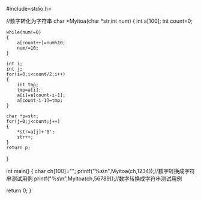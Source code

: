 #include<stdio.h>

//数字转化为字符串
char *Myitoa(char *str,int num)
{
	int a[100];
	int count=0; 

	while(num!=0)
	{
		a[count++]=num%10;   
		num/=10;
	}

	int i;
	int j;
	for(i=0;i<count/2;i++)  
	{
		int tmp;
		tmp=a[i];
		a[i]=a[count-i-1];
		a[count-i-1]=tmp;
	}

	char *p=str;
	for(j=0;j<count;j++)  
	{
		*str=a[j]+'0';
		str++;
	}
	return p;
}

int main()
{
  char ch[100]="";
	printf("%s\n",Myitoa(ch,1234));//数字转换成字符串测试用例
	printf("%s\n",Myitoa(ch,56789));//数字转换成字符串测试用例
  
  return 0;
}
